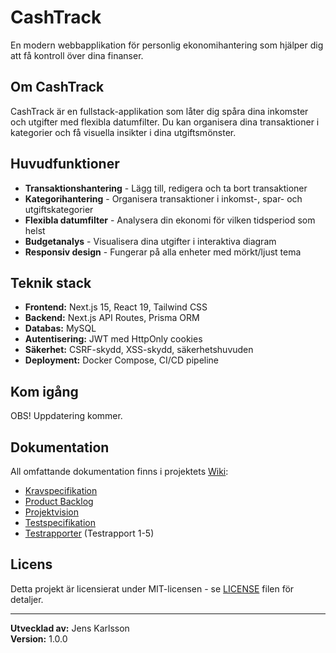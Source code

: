 # CashTrack

En modern webbapplikation för personlig ekonomihantering som hjälper dig att få kontroll över dina finanser.

## Om CashTrack

CashTrack är en fullstack-applikation som låter dig spåra dina inkomster och utgifter med flexibla datumfilter. Du kan organisera dina transaktioner i kategorier och få visuella insikter i dina utgiftsmönster.

## Huvudfunktioner

- **Transaktionshantering** - Lägg till, redigera och ta bort transaktioner
- **Kategorihantering** - Organisera transaktioner i inkomst-, spar- och utgiftskategorier
- **Flexibla datumfilter** - Analysera din ekonomi för vilken tidsperiod som helst
- **Budgetanalys** - Visualisera dina utgifter i interaktiva diagram
- **Responsiv design** - Fungerar på alla enheter med mörkt/ljust tema

## Teknik stack

- **Frontend:** Next.js 15, React 19, Tailwind CSS
- **Backend:** Next.js API Routes, Prisma ORM
- **Databas:** MySQL
- **Autentisering:** JWT med HttpOnly cookies
- **Säkerhet:** CSRF-skydd, XSS-skydd, säkerhetshuvuden
- **Deployment:** Docker Compose, CI/CD pipeline

## Kom igång

OBS! Uppdatering kommer. 

## Dokumentation

All omfattande dokumentation finns i projektets [Wiki](../../wiki):

- [Kravspecifikation](../../wiki/Kravspecifikation)
- [Product Backlog](../../wiki/Product-backlog)
- [Projektvision](../../wiki/Projektvision)
- [Testspecifikation](../../wiki/Testspecifikation)
- [Testrapporter](../../wiki/Testrapport-1) (Testrapport 1-5)

## Licens

Detta projekt är licensierat under MIT-licensen - se [LICENSE](LICENSE) filen för detaljer.

---

**Utvecklad av:** Jens Karlsson  
**Version:** 1.0.0

